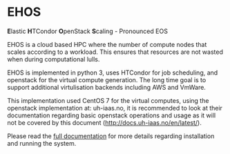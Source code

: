 # EHOS
**E**lastic **H**TCondor **O**penStack **S**caling - Pronounced EOS

EHOS is a cloud based HPC where the number of compute nodes that
scales according to a workload.  This ensures that resources are not
wasted when during computational lulls.

EHOS is implemented in python 3, uses HTCondor for job scheduling, and
openstack for the virtual compute generation. The long time goal is to
support additional virtulisation backends including AWS and VmWare.

This implementation used CentOS 7 for the virtual computes, using the
openstack implementation at: uh-iaas.no, it is recommended to look at
their documentation regarding basic openstack operations and usage as
it will not be covered by this document (http://docs.uh-iaas.no/en/latest/).

Please read the [full documentation](docs/index.md) for more details
regarding installation and running the system.
